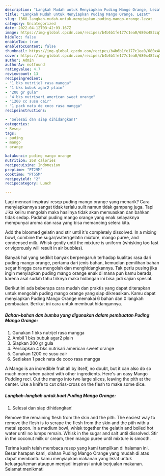 ```yaml
---
description: "Langkah Mudah untuk Menyiapkan Puding Mango Orange, Lezat"
title: "Langkah Mudah untuk Menyiapkan Puding Mango Orange, Lezat"
slug: 1368-langkah-mudah-untuk-menyiapkan-puding-mango-orange-lezat
category: Uncategorized
date: 2022-04-12T03:42:03.167Z
image: https://img-global.cpcdn.com/recipes/b4b6b1fe177c1ea0/680x482cq70/puding-mango-orange-foto-resep-utama.jpg
hideToc: false
enableToc: true
enableTocContent: false
thumbnail: https://img-global.cpcdn.com/recipes/b4b6b1fe177c1ea0/680x482cq70/puding-mango-orange-foto-resep-utama.jpg
cover: https://img-global.cpcdn.com/recipes/b4b6b1fe177c1ea0/680x482cq70/puding-mango-orange-foto-resep-utama.jpg
author: Admin
authorAv: notfound
ratingvalue: 4.7
reviewcount: 13
recipeingredient:
- "1 bks nutrijel rasa mangga"
- "1 bks bubuk agar2 plain"
- "200 gr gula"
- "4 bks nutrisari american sweet orange"
- "1200 cc susu cair"
- "1 pack nata de coco rasa mangga"
recipeinstructions:

- "Selesai dan siap dihidangkan!"
categories:
- Resep
tags:
- puding
- mango
- orange

katakunci: puding mango orange 
nutrition: 268 calories
recipecuisine: Indonesian
preptime: "PT29M"
cooktime: "PT55M"
recipeyield: "2"
recipecategory: Lunch

---
```



Lagi mencari inspirasi resep puding mango orange yang menarik? Cara menyiapkannya sangat tidak terlalu sulit namun tidak gampang juga. Tapi Jika keliru mengolah maka hasilnya tidak akan memuaskan dan bahkan tidak sedap. Padahal puding mango orange yang enak selayaknya mempunyai aroma dan rasa yang bisa memancing selera kita.


Add the bloomed gelatin and stir until it&#39;s completely dissolved. In a mixing bowl, combine the sugar/water/gelatin mixture, mango puree, and condensed milk. Whisk gently until the mixture is uniform (whisking too fast or vigorously will result in air bubbles).

Banyak hal yang sedikit banyak berpengaruh terhadap kualitas rasa dari puding mango orange, pertama dari jenis bahan, kemudian pemilihan bahan segar hingga cara mengolah dan menghidangkannya. Tak perlu pusing jika ingin menyiapkan puding mango orange enak di mana pun kamu berada, karena asal sudah tahu triknya maka hidangan ini bisa jadi sajian spesial.


Berikut ini ada beberapa cara mudah dan praktis yang dapat diterapkan untuk mengolah puding mango orange yang siap dikreasikan. Kamu dapat menyiapkan Puding Mango Orange memakai 6 bahan dan 0 langkah pembuatan. Berikut ini cara untuk membuat hidangannya.

<!--inarticleads1-->

##### Bahan-bahan dan bumbu yang digunakan dalam pembuatan Puding Mango Orange:

1. Gunakan 1 bks nutrijel rasa mangga
1. Ambil 1 bks bubuk agar2 plain
1. Siapkan 200 gr gula
1. Persiapkan 4 bks nutrisari american sweet orange
1. Gunakan 1200 cc susu cair
1. Sediakan 1 pack nata de coco rasa mangga


A Mango is an incredible fruit all by itself, no doubt, but it can also do so much more when paired with other ingredients. Here&#39;s an easy Mango Pudding reci. Cut the mango into two large slices, leaving the pith at the center. Use a knife to cut criss-cross on the flesh to make some dice. 

<!--inarticleads2-->

##### Langkah-langkah untuk buat Puding Mango Orange:


1. Selesai dan siap dihidangkan!

Remove the remaining flesh from the skin and the pith. The easiest way to remove the flesh is to scrape the flesh from the skin and the pith with a metal spoon. In a medium bowl, whisk together the gelatin and boiled hot water until no lumps remain. Whisk in the sugar and salt until dissolved. Stir in the coconut milk or cream, then mango puree until mixture is smooth. 

Terima kasih telah membaca resep yang kami tampilkan di halaman ini. Besar harapan kami, olahan Puding Mango Orange yang mudah di atas dapat membantu kamu menyiapkan makanan yang lezat untuk keluarga/teman ataupun menjadi inspirasi untuk berjualan makanan. Selamat menikmati
